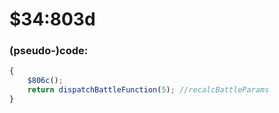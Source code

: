 ﻿
# $34:803d



### (pseudo-)code:
```js
{
	$806c();
	return dispatchBattleFunction(5); //recalcBattleParams
}
```



